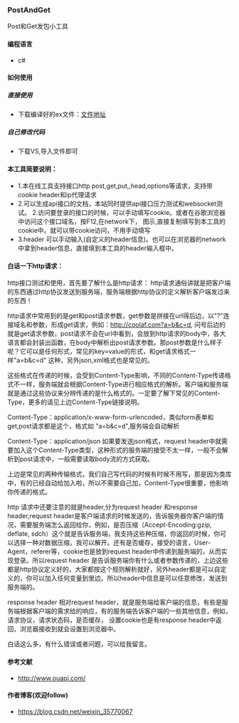 ###  PostAndGet
Post和Get发包小工具

#### 编程语言
* c#

#### 如何使用

##### 直接使用
* 下载编译好的ex文件：[文件地址](https://github.com/AnTi-anti/PostAndGet/tree/main/PostAndGet/PostAndGet/bin/Release)

##### 自己修改代码
* 下载VS,导入文件即可


#### 本工具简要说明：
* 1.本在线工具支持接口http post,get,put,,head,options等请求，支持带cookie header和ip代理请求
* 2.可以生成api接口的文档，本站同时提供api接口压力测试和websocket测试。 2.访问要登录的接口的时候，可以手动填写cookie。或者在谷歌浏览器中访问这个接口域名，按F12,在network下， 图示,直接复制填写到本工具的cookie中。就可以带cookie访问，不用手动填写
* 3.header 可以手动输入(自定义的header信息)。也可以在浏览器的network中拿到header信息，直接填到本工具的header输入框中。

#### 白话一下http请求：
http接口测试和使用，首先要了解什么是http请求：
http请求通俗讲就是把客户端的东西通过http协议发送到服务端，服务端根据http协议的定义解析客户端发过来的东西！

http请求中常用到的是get和post请求参数，get参数是拼接在url得后边，以"?"连接域名和参数，形成get请求，例如：http://coolaf.com?a=b&c=d, 问号后边的就是get请求参数，post请求不会在url中看到，会放到http请求的body中，各大语言都会封装出函数，在body中解析出post请求参数。那post参数是什么样子呢？它可以是任何形式，常见的key=value的形式，和get请求格式一样"a=b&c=d" 这种，另外json,xml格式也是常见的。

这些格式在传递的时候，会受到Content-Type影响，不同的Content-Type传递格式不一样，服务端就会根据Content-Type进行相应格式的解析。客户端和服务端就是通过这些协议来分辨传递的是什么格式的。一定要了解下常见的Content-Type，更多的请见上边Content-Type链接说明。

Content-Type：application/x-www-form-urlencoded，类似form表单和get,post请求都是这个，格式如 "a=b&c=d",服务端会自动解析

Content-Type：application/json 如果要发送json格式，request header中就需要加入这个Content-Type类型，这种形式的服务端的接受不太一样，一般不会解析到post请求中，一般需要读取body流的方式获取。

上边是常见的两种传输格式，我们自己写代码的时候有时候不用写，那是因为类库中，有的已经自动给加入啦，所以不需要自己加，Content-Type很重要，他影响你传递的格式。

http 请求中还要注意的就是header,分为request header 和response header,request header是客户端请求的时候发送的，告诉服务器你客户端的情况，需要服务端怎么返回给你，例如，是否压缩（Accept-Encoding:gzip, deflate, sdch）这个就是告诉服务端，我支持这些种压缩，你返回的时候，你可以选择一种对数据压缩，我可以解开。还有是否缓存，接受的语言，User-Agent，referer等，cookie也是放到request header中传递到服务端的，从而实现登录。所以request header 是告诉服务端你有什么或者参数传递的，上边这些都是http协议定义好的，大家都按这个规则解析就好，另外header都是可以自定义的，你可以加入任何变量到里边。所以header中信息是可以任意修改，发送到服务端的。

response header 相对request header，就是服务端给客户端的信息，有些是服务端根据客户端的需求给的响应，有的服务端告诉客户端的一些其他信息，例如，请求协议，请求状态码，是否缓存，
设置cookie也是有response header中返回，浏览器接收到就会设置到浏览器中。

白话这么多，有什么错误或者问题，可以给我留言。

#### 参考文献
* http://www.ouapi.com/

#### 作者博客(欢迎follow)
* https://blog.csdn.net/weixin_35770067
